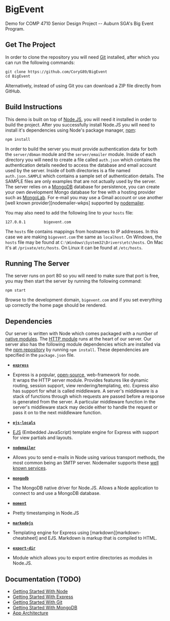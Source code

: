 BigEvent
========

Demo for COMP 4710 Senior Design Project -- Auburn SGA's Big Event Program.

Get The Project
---------------

In order to clone the repository you will need [Git][git] installed, after which
you can run the following commands:

    git clone https://github.com/CoryG89/BigEvent
    cd BigEvent

Alternatively, instead of using Git you can download a ZIP file directly from
GitHub.

Build Instructions
------------------
This demo is built on top of [Node.JS][node], you will need it installed in
order to build the project. After you successfully install Node.JS you will need
to install it's dependencies using Node's package manager, [npm][npm]:

    npm install

In order to build the server you must provide authentication data for both the
`server/dbman` module and the `server/emailer` module. Inside of each directory
you will need to create a file called `auth.json` which contains the
authentication details needed to access the database and email account used by
the server. Inside of both directories is a file named `auth.json.SAMPLE` which
contains a sample set of authentication details. The SAMPLE files are only
examples that are not actually used by the server. The server relies on a
[MongoDB][mongodb] database for persistence, you can create your own development
Mongo database for free with a hosting provider such as [MongoLab][mongolab].
For e-mail you may use a Gmail account or use another
[well known provider][nodemailer-wkps] supported by [nodemailer][nodemailer].

You may also need to add the following line to your `hosts` file:

    127.0.0.1        bigevent.com

The `hosts` file contains mappings from hostnames to IP addresses. In this case
we are making `bigevent.com` the same as `localhost`. On Windows, the `hosts`
file may be found at `C:\Windows\System32\Drivers\etc\hosts`. On Mac it's at
`/private/etc/hosts`. On Linux it can be found at `/etc/hosts`.


Running The Server
------------------
The server runs on port 80 so you will need to make sure that port is free,
you may then start the server by running the following command:

    npm start

Browse to the development domain, `bigevent.com` and if you set everything up
correctly the home page should be rendered.


Dependencies
------------
Our server is written with Node which comes packaged with a number of
[native modules][node-api]. The [HTTP module][node-api-http] runs at the heart
of our server. Our server also has the following module dependencies which are
installed via the [npm repository][npm] by running `npm install`. These
dependencies are specified in the `package.json` file.

 * [**`express`**][express]
  - Express is a popular, [open-source][express-repo], web-framework for node.  
    It wraps the HTTP server module. Provides features like dynamic routing, 
    session support, view rendering/templating, etc. Express also has support
    for what is called middleware. A server's middleware is a stack of functions
    through which requests are passed before a response is generated from the
    server. A particular middleware function in the server's middleware stack
    may decide either to handle the request or pass it on to the next middleware 
    function.

 * [**`ejs-locals`**][ejs-locals]
  - [EJS][ejs] (Embedded JavaScript) template engine for Express with support
    for view partials and layouts.

 * [**`nodemailer`**][nodemailer]
  - Allows you to send e-mails in Node using various transport methods, the most
    common being an SMTP server. Nodemailer supports these
    [well known services][nodemailer-wpks].

 * [**`mongodb`**][mongodb]
  - The MongoDB native driver for Node.JS. Allows a Node application to connect
    to and use a MongoDB database.

 * [**`moment`**][moment]
  - Pretty timestamping in Node.JS

 * [**`markedejs`**][markedejs]
  - Templating engine for Express using [markdown][markdown-cheatsheet] and EJS.
    Markdown is markup that is compiled to HTML.

 * [**`export-dir`**][export-dir]
  - Module which allows you to export entire directories as modules in Node.JS.


Documentation (TODO)
-------------
 - [Getting Started With Node](docs/node.md)
 - [Getting Started With Express](docs/express.md)
 - [Getting Started With Git](docs/git.md)
 - [Getting Started With MongoDB](docs/mongodb.md)
 - [App Architecture](docs/architecture.md)


[git]: http://git-scm.com
[node]: http://nodejs.org
[node-api]: http://nodejs.org/api
[node-api-http]: http://nodejs.org/api/http.html
[npm]: https://npmjs.org
[express]: http://expressjs.com
[express-repo]: https://github.com/visionmedia/express
[ejs]: http://embeddedjs.com
[ejs-locals]: https://github.com/randometc/ejs-locals
[mongodb]: http://mongodb.org
[mongolab]: http://mongolab.com
[nodemailer]: https://github.com/andris9/Nodemailer
[nodemailer-wpks]: https://github.com/andris9/Nodemailer#well-known-services-for-smtp
[moment]: https://github.com/moment/moment
[markedejs]: https://github.com/CoryG89/markedejs
[export-dir]: https://github.com/CoryG89/export-dir
